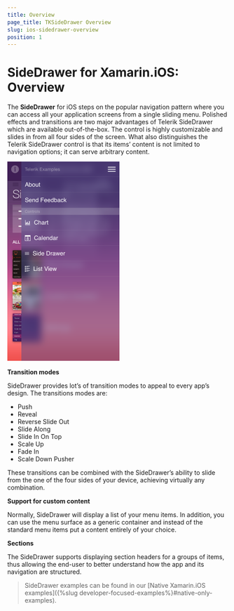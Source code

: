 ```yaml
---
title: Overview
page_title: TKSideDrawer Overview
slug: ios-sidedrawer-overview
position: 1
---
```


# SideDrawer for Xamarin.iOS: Overview

The **SideDrawer** for iOS steps on the popular navigation pattern where you can access all your application screens from a single sliding menu. Polished effects and transitions are two major advantages of Telerik SideDrawer which are available out-of-the-box. The control is highly customizable and slides in from all four sides of the screen. What also distinguishes the Telerik SideDrawer control is that its items’ content is not limited to navigation options; it can serve arbitrary content. 

<img src="../images/sidedrawer-overview001.png"/>

**Transition modes**

SideDrawer provides lot’s of transition modes to appeal to every app’s design. The transitions modes are:

- Push
- Reveal
- Reverse Slide Out
- Slide Along
- Slide In On Top
- Scale Up
- Fade In
- Scale Down Pusher

These transitions can be combined with the SideDrawer’s ability to slide from the one of the four sides of your device, achieving virtually any combination.

**Support for custom content**

Normally, SideDrawer will display a list of your menu items. In addition, you can use the menu surface as a generic container and instead of the standard menu items put a content entirely of your choice.

**Sections**

The SideDrawer supports displaying section headers for a groups of items, thus allowing the end-user to better understand how the app and its navigation are structured.

> SideDrawer examples can be found in our [Native Xamarin.iOS examples]({%slug developer-focused-examples%}#native-only-examples).
